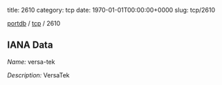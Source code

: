title: 2610
category: tcp
date: 1970-01-01T00:00:00+0000
slug: tcp/2610

[portdb](/) / [tcp](/category/tcp.html) / 2610


## IANA Data

_Name:_ versa-tek

_Description:_ VersaTek

